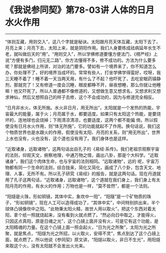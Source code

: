 # 《我说参同契》第78-03讲 人体的日月水火作用

------

“体则互藏，用则交入”，这八个字就是秘诀。太阳跟月亮天体互藏，太阳下去了，月亮上来；月亮下去，太阳上来，就是阴阳作用。我们人身要练成祛病延年长生不老，就叫做后天的“用”。“用则交入”，所以学佛修道要懂方便法门，《楞严经》上说“方便有多门，归元无二路”，你方法懂得不多，修不成功的。方法为什么要多呢？那就是佛经上所讲，对治的法门要多。譬如有一个境界来了，你不知道怎么办，你处理不了，好的境界当成坏的。常常有些人，打坐学佛学得蛮好，哎呀，我三天睡不着了！睡不着一天当两天用，有什么了不起？他吓死了，去吃安眠药镇静剂，那就完了！又有修道一度会沉睡，眼皮都睁不开，昼夜想睡，那么你就让他睡嘛！他又吓死了。所以人普通都不像修道的，又想做生意又想求名，又想求利又想求神仙，然后又想照自己的样子去修，这个不会成功的，因为与修道完全相反。

“日月非水火，体无所施。水火非日月，用无所出”，太阳就是一个发热的热能，宇宙最大的能量，属于火；月亮属于水，都要适度。如果只有太阳这个热能，是要烧坏的，连地球也会烧掉；下雨清凉清凉，也要适度，这两个都不能偏 倚。所以假使没有日月水火作用，则“体无所施”，它的功能就起不了作用。换句话说，我们这个物质世界也是水跟火的作用，假使没有太阳、月亮的关系，则“用无所出”，世界上水也没有，火也没有，这个道也没有用了。我们身体也是这样。

“近取诸身，远取诸物”，这两句话出自孔子的《易经·系传》。我们老祖宗观察宇宙的法则，仰观天文，俯察地理，中通万物之情，画出八卦，那是个大科学。“近取诸身”，我们这个肉体生命，也与宇宙的法则相同。“远取诸物”，远的 呢，宇宙万物都有同一个生命的法则，综合拢来，简化又简化，画成了八个卦，包含天文、地理、人事，无所不有。所以孔子研究《易经》的报告，就是这两句话。现在丹道就用了孔子这两句话，“近取诸身，远取诸物”，这个道就在我们身上，我们身上有太阳月亮的作用，有水火的作用；万物也是一样，“莫不皆然”，都是一个法则。

“阳燧是火珠，形如铜镜，其体中实，象坎中一阳”，“阳隧”是一个矿物质的珠子，“形如铜镜”，现在人工可以造得成功了，“其体中实”，中间特别拱出来，半个球体凸镜像坎中之阳。“此物秉太阳火精，故世人用以取火”，把这个东西对着太阳，拿个纸一照就烧起来，没有看到火就点燃了。“然必向日中取之，才能得火，只因这点真阳，原是日魂之光”，这个凸镜上面并没有火，可是它有这个功能，是太阳精魂的力量。在这个凸镜上面一照会起火，“日为光之所聚”，太阳为光之所聚，就是焦点，“阳燧为光之所招，以火取火，安得不灵”，焦点到达了这个凸镜上面，就点燃了。所以他说《参同契》原文讲，“阳燧以取火，非日不生光”，用阳燧来取这个火，没有太阳就不会发出火光来。